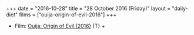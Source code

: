 +++
date = "2016-10-28"
title = "28 October 2016 (Friday)"
layout = "daily-diet"
films = ["ouija-origin-of-evil-2016"]
+++

<ul>
<li class="entry Film">Film: <a href="/films/ouija-origin-of-evil-2016">Ouija: Origin of Evil (2016)</a> {T} +</li>
</ul>